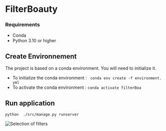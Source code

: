 # FilterBoauty 


 ### Requirements
- Conda
- Python 3.10 or higher

## Create Environnement

The project is based on a conda environment. You will need to initialize it.

 - To initialize the conda environment : 
`` conda env create -f environment. yml``
-  To activate the conda environment :
 ``conda activate filterBoa
``
## Run application 

`` python  ./src/manage.py runserver ``

![Selection of filters](https://i.ibb.co/1L2nKBy/Capture-d-cran-du-2024-07-08-12-11-55.png)
